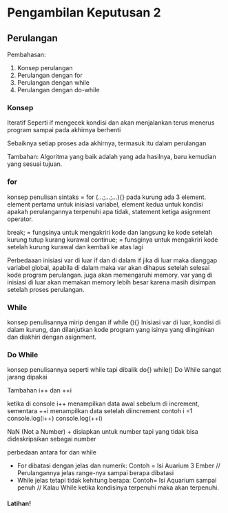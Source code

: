 # Pengambilan Keputusan 2

## Perulangan

Pembahasan:

1. Konsep perulangan
2. Perulangan dengan for
3. Perulangan dengan while
4. Perulangan dengan do-while

### Konsep
Iteratif
Seperti if mengecek kondisi dan akan menjalankan terus menerus program sampai pada akhirnya berhenti

Sebaiknya setiap proses ada akhirnya, termasuk itu dalam perulangan

Tambahan:
Algoritma yang baik adalah yang ada hasilnya, baru kemudian yang sesuai tujuan.

### for
konsep penulisan sintaks = for (...;...;...){}
pada kurung ada 3 element. element pertama untuk inisiasi variabel, element kedua untuk kondisi apakah perulangannya terpenuhi apa tidak, statement ketiga asignment operator.

break; = fungsinya untuk mengakriri kode dan langsung ke kode setelah kurung tutup kurang kurawal
continue; = funsginya untuk mengakriri kode setelah kurung kurawal dan kembali ke atas lagi

Perbedaaan inisiasi var di luar if dan di dalam if
jika di luar maka dianggap variabel global, apabila di dalam maka var  akan dihapus setelah selesai kode program perulangan. juga akan memengaruhi memory. var yang di inisiasi di luar akan memakan memory lebih besar karena masih disimpan setelah proses perulangan.

### While
konsep penulisannya mirip dengan if
while (){}
Inisiasi var di luar, kondisi di dalam kurung, dan dilanjutkan kode program yang isinya yang diinginkan dan diakhiri dengan asignment.
### Do While
konsep penulisannya seperti while tapi dibalik
do{} while()
Do While sangat jarang dipakai

Tambahan i++ dan ++i

ketika di console i++ menampilkan data awal sebelum di increment, sementara ++i menampilkan data setelah diincrement
contoh 
i =1 
console.log(i++)
console.log(++i)

NaN (Not a Number) + disiapkan untuk number tapi yang tidak bisa dideskripsikan sebagai number

perbedaan antara for dan while
- For dibatasi dengan jelas dan numerik: Contoh = Isi Auarium 3 Ember // Perulangannya jelas range-nya sampai berapa dibatasi
- While jelas tetapi tidak kehitung berapa: Contoh= Isi Aquarium sampai penuh // Kalau While ketika kondisinya terpenuhi maka akan terpenuhi.

#### Latihan!

